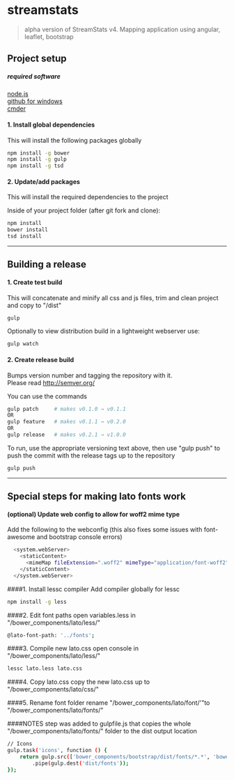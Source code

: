 ﻿# streamstats

> alpha version of StreamStats v4.  Mapping application using angular, leaflet, bootstrap

## Project setup

##### required software
[node.js](http://nodejs.org)  
[github for windows](https://windows.github.com/)   
[cmder](http://gooseberrycreative.com/cmder/)   

#### 1.  Install global dependencies
This will install the following packages globally

```bash
npm install -g bower
npm install -g gulp
npm install -g tsd
```

#### 2.  Update/add packages
This will install the required dependencies to the project

Inside of your project folder (after git fork and clone):
```bash
npm install
bower install
tsd install
```

------

## Building a release

#### 1.  Create test build
This will concatenate and minify all css and js files, trim and clean project and copy to "/dist"

```bash
gulp
```

Optionally to view distribution build in a lightweight webserver use:
```bash
gulp watch
```

#### 2.  Create release build
Bumps version number and tagging the repository with it.   
Please read http://semver.org/

You can use the commands
 ```bash
gulp patch     # makes v0.1.0 → v0.1.1
OR
gulp feature   # makes v0.1.1 → v0.2.0
OR
gulp release   # makes v0.2.1 → v1.0.0
 ```

To run, use the appropriate versioning text above, then use "gulp push" to push the commit with the release tags up to the repository

```bash
gulp push
```

------

## Special steps for making lato fonts work

####  (optional) Update web config to allow for woff2 mime type
Add the following to the webconfig (this also fixes some issues with font-awesome and bootstrap console errors)

```bash
  <system.webServer>
    <staticContent>
      <mimeMap fileExtension=".woff2" mimeType="application/font-woff2" />
    </staticContent>
  </system.webServer>
```

####1.  Install lessc compiler
Add compiler globally for lessc

```bash
npm install -g less
```

####2.  Edit font paths
open variables.less in "/bower_components/lato/less/"

```bash
@lato-font-path: '../fonts';
```

####3.  Compile new lato.css
open console in "/bower_components/lato/less/"

```bash
lessc lato.less lato.css
```

####4.  Copy lato.css
copy the new lato.css up to "/bower_components/lato/css/"

####5.  Rename font folder
rename "/bower_components/lato/font/'"to "/bower_components/lato/fonts/"

####NOTES
step was added to gulpfile.js that copies the whole "/bower_components/lato/fonts/" folder to the dist output location

```bash
// Icons
gulp.task('icons', function () {
    return gulp.src(['bower_components/bootstrap/dist/fonts/*.*', 'bower_components/font-awesome/fonts/*.*', 'bower_components/lato/fonts/**/*'])
        .pipe(gulp.dest('dist/fonts'));
});
```